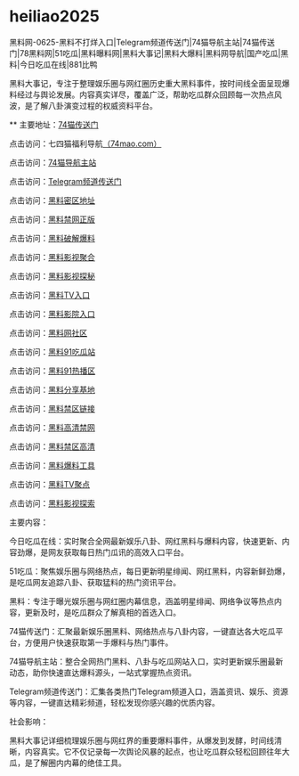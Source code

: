 # heiliao2025
黑料网-0625-黑料不打烊入口|Telegram频道传送门|74猫导航主站|74猫传送门|78黑料网|51吃瓜|黑料曝料网|黑料大事记|黑料大爆料|黑料网导航|国产吃瓜|黑料|今日吃瓜在线|881比鸭

黑料大事记，专注于整理娱乐圈与网红圈历史重大黑料事件，按时间线全面呈现爆料经过与舆论发展。内容真实详尽，覆盖广泛，帮助吃瓜群众回顾每一次热点风波，是了解八卦演变过程的权威资料平台。

** 主要地址：<a href="https://74mao.com/">74猫传送门</a>

点击访问：七四猫福利导航<a href="https://74mao.com/">（74mao.com）</a>

点击访问：<a href="https://74mao.com/">74猫导航主站</a>

点击访问：<a href="https://74mao.com/">Telegram频道传送门</a>

点击访问：<a href="https://aw4-08.pages.dev/">黑料密区地址</a>

点击访问：<a href="https://aw5-08.pages.dev/">黑料禁网正版</a>

点击访问：<a href="https://aw6-08.pages.dev/">黑料破解爆料</a>

点击访问：<a href="https://aw7-08.pages.dev/">黑料影视聚合</a>

点击访问：<a href="https://aw8-08.pages.dev/">黑料影视探秘</a>

点击访问：<a href="https://aw9-08.pages.dev/">黑料TV入口</a>

点击访问：<a href="https://aw10-08.pages.dev/">黑料影院入口</a>

点击访问：<a href="https://aw1-09.pages.dev/">黑料网社区</a>

点击访问：<a href="https://hj-696.pages.dev/">黑料91吃瓜站</a>

点击访问：<a href="https://hj-697.pages.dev/">黑料91热播区</a>

点击访问：<a href="https://aw3-12.pages.dev/">黑料分享基地</a>  

点击访问：<a href="https://aw4-12.pages.dev/">黑料禁区链接</a>  

点击访问：<a href="https://aw5-12.pages.dev/">黑料高清禁网</a>  

点击访问：<a href="https://aw5-09.pages.dev/">黑料禁区高清</a>  

点击访问：<a href="https://aw6-09.pages.dev/">黑料爆料工具</a>  

点击访问：<a href="https://aw7-09.pages.dev/">黑料TV聚点</a>  

点击访问：<a href="https://aw8-09.pages.dev/">黑料影视探索</a>  

主要内容：

今日吃瓜在线：实时聚合全网最新娱乐八卦、网红黑料与爆料内容，快速更新、内容劲爆，是网友获取每日热门瓜讯的高效入口平台。

51吃瓜：聚焦娱乐圈与网络热点，每日更新明星绯闻、网红黑料，内容新鲜劲爆，是吃瓜网友追踪八卦、获取猛料的热门资讯平台。

黑料：专注于曝光娱乐圈与网红圈内幕信息，涵盖明星绯闻、网络争议等热点内容，更新及时，是吃瓜群众了解真相的首选入口。

74猫传送门：汇聚最新娱乐圈黑料、网络热点与八卦内容，一键直达各大吃瓜平台，方便用户快速获取第一手爆料与热门事件。

74猫导航主站：整合全网热门黑料、八卦与吃瓜网站入口，实时更新娱乐圈最新动态，助你快速直达爆料源头，一站式掌握热点资讯。

Telegram频道传送门：汇集各类热门Telegram频道入口，涵盖资讯、娱乐、资源等内容，一键直达精彩频道，轻松发现你感兴趣的优质内容。

社会影响：

黑料大事记详细梳理娱乐圈与网红界的重要爆料事件，从爆发到发酵，时间线清晰，内容真实。它不仅记录每一次舆论风暴的起点，也让吃瓜群众轻松回顾往年大瓜，是了解圈内内幕的绝佳工具。

<span style="display:none;">[Canonical link](https://github.com/vivi20250625/vivi9）</span>
